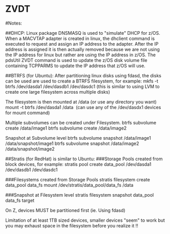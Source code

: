 # ZVDT

#Notes:

##DHCP:
Linux package DNSMASQ is used to "simulate" DHCP for z/OS. When a MACVTAP adapter is created in linux, the dhclient command is executed to request and assign an IP address to the adapter. After the IP address is assigned it is then actually removed because we are not using the IP address for linux but rather are using the IP address in z/OS. The pdsUtil ZVDT command is used to update the z/OS disk volume file containing TCPPARMS to update the IP address that z/OS will use.

##BTRFS (for Ubuntu):
After partitioning linux disks using fdasd, the disks can be used are used to create a BTRFS filesystem, for example:
mkfs -t btrfs /dev/dasda1 /dev/dasdb1 /dev/dasdc1   (this is similar to using LVM to create one large filesystem across multiple disks)

The filesystem is then mounted at /data (or use any directory you want)
mount -t btrfs /dev/dasda1 /data  (can use any of the /dev/dasdx1 devices for mount command)

Multiple subvolumes can be created under Filesystem.
btrfs subvolume create /data/image1
btrfs subvolume create /data/image2

Snapshot at Subvolume level
btrfs subvolume snapshot /data/image1 /data/snapshot/image1
btrfs subvolume snapshot /data/image2 /data/snapshot/image2


##Stratis (for RedHat) is similar to Ubuntu:
###Storage Pools created from block devices, for example:
stratis pool create data_pool /dev/dasda1 /dev/dasdb1 /dev/dasdc1

###Filesystems created from Storage Pools
stratis filesystem create data_pool data_fs
mount /dev/stratis/data_pool/data_fs /data

###Snapshot at Filesystem level
stratis filesystem snapshot data_pool data_fs target

On Z, devices MUST be partitioned first (ie. Using fdasd)

Limitation of at least 1TB sized devices, smaller devices "seem" to work but you may exhaust space in the filesystem before you realize it !!
